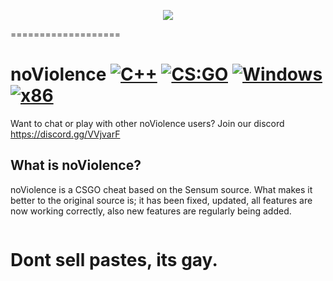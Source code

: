 <p align="center">
  <img src="http://i.imgur.com/bzhiHde.png">
</p>
===================

# noViolence [![C++](https://img.shields.io/badge/language-C%2B%2B-%23f34b7d.svg)](https://en.wikipedia.org/wiki/C%2B%2B) [![CS:GO](https://img.shields.io/badge/game-CS%3AGO-yellow.svg)](https://store.steampowered.com/app/730/CounterStrike_Global_Offensive/) [![Windows](https://img.shields.io/badge/platform-Windows-0078d7.svg)](https://en.wikipedia.org/wiki/Microsoft_Windows) [![x86](https://img.shields.io/badge/arch-x86-red.svg)](https://en.wikipedia.org/wiki/X86)

Want to chat or play with other noViolence users? Join our discord https://discord.gg/VVjvarF


## What is noViolence?

noViolence is a CSGO cheat based on the Sensum source. What makes it better to the original source is; it has been fixed, updated, all features are now working correctly, also new features are regularly being added.
<p align="center">
  <img scr="https://i.imgur.com/8Fmyz99.png">
</p>


# Dont sell pastes, its gay.




